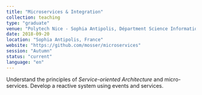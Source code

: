 ```yaml
---
title: "Microservices & Integration"
collection: teaching
type: "graduate"
venue: "Polytech Nice - Sophia Antipolis, Départment Science Informatique"
date: 2018-09-20
location: "Sophia Antipolis, France"
website: "https://github.com/mosser/microservices"
session: "Autumn"
status: "current"
language: "en"
---
```


Understand the principles of _Service-oriented Architecture_ and micro-services. Develop a reactive system using events and services.
